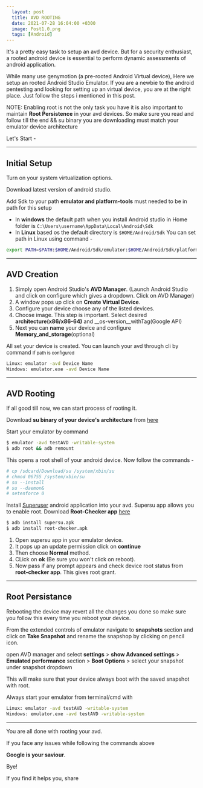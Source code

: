 ```yaml
---
  layout: post
  title: AVD ROOTING
  date: 2021-07-28 16:04:00 +0300
  image: Post1.0.png
  tags: [Android]
---
```


It's a pretty easy task to setup an avd device. But for a security enthusiast, a rooted android device is essential to perform dynamic assessments of android application. 

While many use genymotion (a pre-rooted Android Virtual device), Here we setup an rooted Android Studio Emulator. If you are a newbie to the android pentesting and looking for setting up an virtual device, you are at the right place. Just follow the steps i mentioned in this post.

NOTE: Enabling root is not the only task you have it is also important to maintain __Root Persistence__ in your avd devices. So make sure you read and follow till the end && su binary you are downloading must match your emulator device architecture

Let's Start -

---

## Initial Setup

Turn on your system virtualization options.

Download latest version of android studio.

Add Sdk to your path __emulator and platform-tools__ must needed to be in path for this setup 
* In __windows__ the default path when you install Android studio in Home folder is `C:\Users\username\AppData\Local\Android\Sdk`
* In __Linux__ based os the default directory is `$HOME/Android/Sdk`
You can set path in Linux using command - 
```bash 
export PATH=$PATH:$HOME/Android/Sdk/emulator:$HOME/Android/Sdk/platform-tools
```

---

## AVD Creation

1. Simply open Android Studio's __AVD Manager__. (Launch Android Studio and click on configure which gives a dropdown. Click on AVD Manager)
2. A window pops up click on __Create Virtual Device__.
3. Configure your device choose any of the listed devices.
4. Choose image. This step is important. Select desired __architecture(x86/x86-64)__ and __os-version__withTag(Google API)
5. Next you can __name__ your device and configure __Memory_and_storage__(optional)

All set your device is created.
You can launch your avd through cli by command 
<small> If path is configured </small>
```bash
Linux: emulator -avd Device Name
Windows: emulator.exe -avd Device Name
```

---

## AVD Rooting

If all good till now, we can start process of rooting it.

Download __su binary of your device's architecture__ from [here](https://github.com/0xFireball/root_avd/tree/master/SuperSU)

Start your emulator by command
```bash
$ emulator -avd testAVD -writable-system
$ adb root && adb remount
```
This opens a root shell of your android device. Now follow the commands -
```bash
# cp /sdcard/Download/su /system/xbin/su
# chmod 06755 /system/xbin/su
# su --install
# su --daemon&
# setenforce 0
```
Install [Superuser](https://supersu.en.uptodown.com/android) android application into your avd. Supersu app allows you to enable root.
Download __Root-Checker app__ [here](https://root-checker.en.uptodown.com/android)
```bash
$ adb install supersu.apk 
$ adb install root-checker.apk
```

1. Open supersu app in your emulator device.
2. It pops up an update permission click on __continue__
3. Then choose __Normal__ method.
4. CLick on __ok__ (Be sure you won't click on reboot).
5. Now pass if any prompt appears and check device root status from __root-checker app__.
This gives root grant.

---

## Root Persistance

Rebooting the device may revert all the changes you done so make sure you follow this every time you reboot your device.

From the extended controls of emulator navigate to __snapshots__ section and click on __Take Snapshot__ and rename the snapshop by clicking on pencil icon.

open AVD manager and select __settings__ > __show Advanced settings__ > __Emulated performance__ section > __Boot Options__ > select your snapshot under snapshot dropdown

This will make sure that your device always boot with the saved snapshot with root.

Always start your emulator from terminal/cmd with
```bash
Linux: emulator -avd testAVD -writable-system
Windows: emulator.exe -avd testAVD -writable-system
```

---

You are all done with rooting your avd.

If you face any issues while following the commands above

__Google is your saviour__.

Bye!

If you find it helps you, share 
